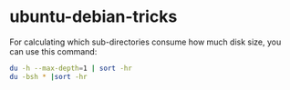 # ubuntu-debian-tricks
For calculating which sub-directories consume how much disk size, you can use this command:
```bash
du -h --max-depth=1 | sort -hr
du -bsh * |sort -hr
```

